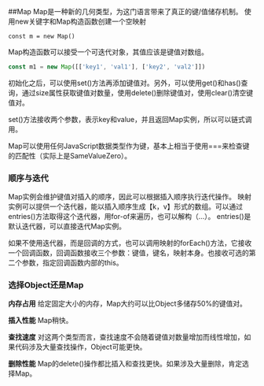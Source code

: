 ##Map
Map是一种新的几何类型，为这门语言带来了真正的键/值储存机制。
使用new关键字和Map构造函数创建一个空映射
```javascreipt
const m = new Map()
```
Map构造函数可以接受一个可迭代对象，其值应该是键值对数组。
```javascript
const m1 = new Map([['key1', 'val1'], ['key2', 'val2']])
```

初始化之后，可以使用set()方法再添加键值对。另外，可以使用get()和has()查询，通过size属性获取键值对数量，使用delete()删除键值对，使用clear()清空键值对。

set()方法接收两个参数，表示key和value，并且返回Map实例，所以可以链式调用。


Map可以使用任何JavaScript数据类型作为键，基本上相当于使用===来检查键的匹配性（实际上是SameValueZero）。

### 顺序与迭代
Map实例会维护键值对插入的顺序，因此可以根据插入顺序执行迭代操作。
映射实例可以提供一个迭代器，能以插入顺序生成【k，v】形式的数组。可以通过entries()方法取得这个迭代器，用for-of来遍历，也可以解构（...）。
entries()是默认迭代器，可以直接迭代Map实例。

如果不使用迭代器，而是回调的方式，也可以调用映射的forEach()方法，它接收一个回调函数，回调函数接收三个参数：键值，键名，映射本身。也接收可选的第二个参数，指定回调函数内部的this。

### 选择Object还是Map
**内存占用**
给定固定大小的内存，Map大约可以比Object多储存50%的键值对。

**插入性能**
Map稍快。

**查找速度**
对这两个类型而言，查找速度不会随着键值对数量增加而线性增加，如果代码涉及大量查找操作，Object可能更快。

**删除性能**
Map的delete()操作都比插入和查找更快。如果涉及大量删除，肯定选择Map。